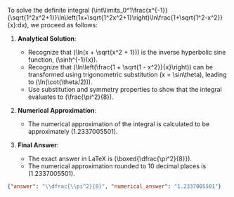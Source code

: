 To solve the definite integral \(\int\limits_0^1\frac{x^{-1}}{\sqrt{1^2x^2+1}}\ln\left(1x+\sqrt{1^2x^2+1}\right)\ln\frac{1+\sqrt{1^2-x^2}}{x}\:dx\), we proceed as follows:

1. **Analytical Solution**:
   - Recognize that \(\ln(x + \sqrt{x^2 + 1})\) is the inverse hyperbolic sine function, \(\sinh^{-1}(x)\).
   - Recognize that \(\ln\left(\frac{1 + \sqrt{1 - x^2}}{x}\right)\) can be transformed using trigonometric substitution \(x = \sin\theta\), leading to \(\ln(\cot(\theta/2))\).
   - Use substitution and symmetry properties to show that the integral evaluates to \(\frac{\pi^2}{8}\).

2. **Numerical Approximation**:
   - The numerical approximation of the integral is calculated to be approximately \(1.2337005501\).

3. **Final Answer**:
   - The exact answer in LaTeX is \(\boxed{\dfrac{\pi^2}{8}}\).
   - The numerical approximation rounded to 10 decimal places is \(1.2337005501\).

```json
{"answer": "\\dfrac{\\pi^2}{8}", "numerical_answer": "1.2337005501"}
```